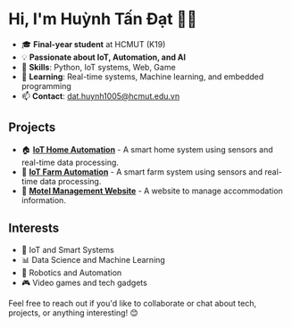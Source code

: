# Hi, I'm Huỳnh Tấn Đạt 👨‍🎓

- 🎓 **Final-year student** at HCMUT (K19)
- 💡 **Passionate about IoT, Automation, and AI**
- 🔧 **Skills**: Python, IoT systems, Web, Game
- 🌱 **Learning**: Real-time systems, Machine learning, and embedded programming
- 📫 **Contact**: dat.huynh1005@hcmut.edu.vn

## Projects

- 🏠 **[IoT Home Automation](https://github.com/Dat10052001/MultidisciplinaryProject)** - A smart home system using sensors and real-time data processing.
- 🌻 **[IoT Farm Automation](https://github.com/Dat10052001/SmartIrrgationApp)** - A smart farm system using sensors and real-time data processing.
- 🔑 **[Motel Management Website](https://github.com/Dat10052001/CivilManage)** - A website to manage accommodation information.

## Interests
- 🚀 IoT and Smart Systems
- 📊 Data Science and Machine Learning
- 🤖 Robotics and Automation
- 🎮 Video games and tech gadgets

Feel free to reach out if you'd like to collaborate or chat about tech, projects, or anything interesting! 😊

